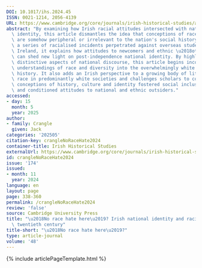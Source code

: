 ```yaml
---
DOI: 10.1017/ihs.2024.45
ISSN: 0021-1214, 2056-4139
URL: https://www.cambridge.org/core/journals/irish-historical-studies/article/no-race-hate-here-irish-national-identity-and-racism-in-the-mid-twentieth-century/38314DBEDB338A76E46DE416EDF9493C?utm_source=SFMC&utm_medium=email&utm_content=Article&utm_campaign=New%20Cambridge%20Alert%20-%20Issues&WT.mc_id=New%20Cambridge%20Alert%20-%20Issues
abstract: "By examining how Irish racial attitudes intersected with national and cultural\
  \ identity, this article dismantles the idea that conceptions of race and racism\
  \ are somehow peripheral or irrelevant to the nation's social history. Outlining\
  \ a series of racialised incidents perpetrated against overseas students in mid-twentieth-century\
  \ Ireland, it explains how attitudes to newcomers and ethnic \u2018others\u2019\
  \ can shed new light on post-independence national identity. By highlighting these\
  \ distinctive aspects of national discourse, this article begins incorporating Irish\
  \ understandings of race and diversity into the overwhelmingly white field of Irish\
  \ history. It also adds an Irish perspective to a growing body of literature on\
  \ race in predominantly white societies and challenges scholars to consider how\
  \ conceptions of history, culture and identity fostered social inclusion and exclusion\
  \ and conditioned attitudes to national and ethnic outsiders."
accessed:
- day: 15
  month: 5
  year: 2025
author:
- family: Crangle
  given: Jack
categories: '202505'
citation-key: crangleNoRaceHate2024
container-title: Irish Historical Studies
externalUrl: https://www.cambridge.org/core/journals/irish-historical-studies/article/no-race-hate-here-irish-national-identity-and-racism-in-the-mid-twentieth-century/38314DBEDB338A76E46DE416EDF9493C?utm_source=SFMC&utm_medium=email&utm_content=Article&utm_campaign=New%20Cambridge%20Alert%20-%20Issues&WT.mc_id=New%20Cambridge%20Alert%20-%20Issues
id: crangleNoRaceHate2024
issue: '174'
issued:
- month: 11
  year: 2024
language: en
layout: page
page: 338-360
permalink: /crangleNoRaceHate2024
review: 'false'
source: Cambridge University Press
title: "\u2018No race hate here\u2019? Irish national identity and racism in the mid\
  \ twentieth century"
title-short: "\u2018No race hate here\u2019?"
type: article-journal
volume: '48'
---
```

{% include articlePageTemplate.html %}